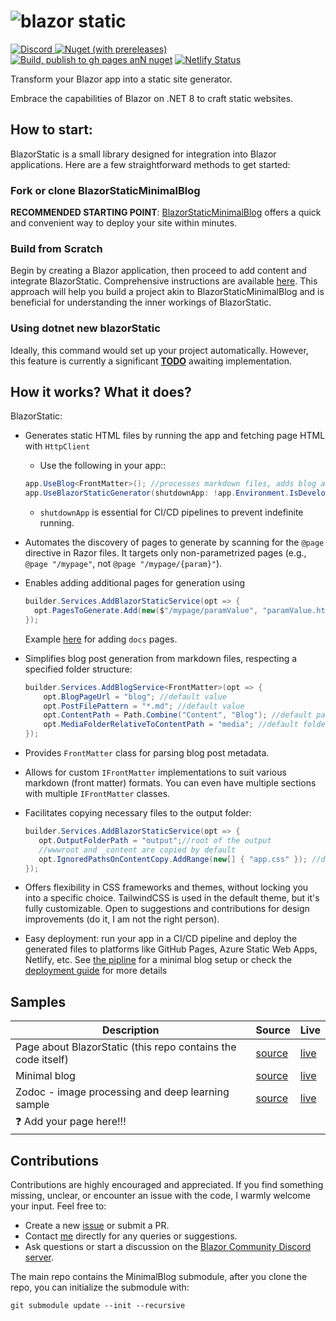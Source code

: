 ﻿# <img id="imglogo" src="./BlazorStaticWebsite/wwwroot/imgs/logo.png" alt="blazor static">



[![Discord](https://img.shields.io/discord/798312431893348414?style=flat&logo=discord&logoColor=white&label=Blazor%20Community%2F%23BlazorStatic&labelColor=5865f2&color=gray)
](https://discord.gg/DsAXsMuEbx)
[![Nuget (with prereleases)](https://img.shields.io/nuget/vpre/BlazorStatic)](https://www.nuget.org/packages/BlazorStatic/)
[![Build, publish to gh pages anN nuget](https://github.com/tesar-tech/BlazorStatic/actions/workflows/publish-to-ghpages-and-nuget.yml/badge.svg)](https://github.com/tesar-tech/BlazorStatic/actions/workflows/publish-to-ghpages-and-nuget.yml)
[![Netlify Status](https://api.netlify.com/api/v1/badges/4fa2c17a-6385-4cc6-9919-e32c134175d9/deploy-status)](https://app.netlify.com/sites/blazorstatic/deploys)


Transform your Blazor app into a static site generator.

Embrace the capabilities of Blazor on .NET 8 to craft static websites.

## How to start: 

BlazorStatic is a small library designed for integration into Blazor applications. Here are a few straightforward methods to get started:

### Fork or clone BlazorStaticMinimalBlog

**RECOMMENDED STARTING POINT**: [BlazorStaticMinimalBlog](https://github.com/tesar-tech/BlazorStaticMinimalBlog) offers a quick and convenient way to deploy your site within minutes.


### Build from Scratch

Begin by creating a Blazor application, then proceed to add content and integrate BlazorStatic. Comprehensive instructions are available [here](./BlazorStaticWebsite/Content/Docs/new-start.md). This approach will help you build a project akin to BlazorStaticMinimalBlog and is beneficial for understanding the inner workings of BlazorStatic.

### Using dotnet new blazorStatic

Ideally, this command would set up your project automatically. However, this feature is currently a significant **[TODO](https://github.com/tesar-tech/BlazorStatic/issues/2)** awaiting implementation.


## How it works? What it does?

BlazorStatic:

- Generates static HTML files by running the app and fetching page HTML with `HttpClient`  
  - Use the following in your app:: 
  ```csharp
  app.UseBlog<FrontMatter>(); //processes markdown files, adds blog and tags pages
  app.UseBlazorStaticGenerator(shutdownApp: !app.Environment.IsDevelopment());
  ```
  - `shutdownApp` is essential for CI/CD pipelines to prevent indefinite running.


- Automates the discovery of pages to generate by scanning for the `@page` directive in Razor files. It targets only non-parametrized pages (e.g., `@page "/mypage"`, not `@page "/mypage/{param}"`).

- Enables adding additional pages for generation using

  ```csharp
  builder.Services.AddBlazorStaticService(opt => {
    opt.PagesToGenerate.Add(new($"/mypage/paramValue", "paramValue.html"))
  }); 
  ```
  Example [here](https://github.com/tesar-tech/BlazorStatic/blob/master/BlazorStaticWebsite/Program.cs) for adding `docs` pages.   

- Simplifies blog post generation from markdown files, respecting a specified folder structure:
  ```csharp
  builder.Services.AddBlogService<FrontMatter>(opt => {
      opt.BlogPageUrl = "blog"; //default value
      opt.PostFilePattern = "*.md"; //default value
      opt.ContentPath = Path.Combine("Content", "Blog"); //default path
      opt.MediaFolderRelativeToContentPath = "media"; //default folder
  });
  ```

- Provides `FrontMatter` class for parsing blog post metadata.
- Allows for custom `IFrontMatter` implementations to suit various markdown (front matter) formats. You can even have multiple sections with multiple `IFrontMatter` classes.

- Facilitates copying necessary files to the output folder:

  ```csharp
  builder.Services.AddBlazorStaticService(opt => {
     opt.OutputFolderPath = "output";//root of the output 
     //wwwroot and _content are copied by default
     opt.IgnoredPathsOnContentCopy.AddRange(new[] { "app.css" }); //don't copy app.css
  }); 
  ```



- Offers flexibility in CSS frameworks and themes, without locking you into a specific choice. TailwindCSS is used in the default theme, but it's fully customizable. Open to suggestions and contributions for design improvements (do it, I am not the right person).

- Easy deployment: run your app in a CI/CD pipeline and deploy the generated files to platforms like GitHub Pages, Azure Static Web Apps, Netlify, etc. See [the pipline](https://github.com/tesar-tech/BlazorStaticMinimalBlog/blob/master/.github/workflows/publish-to-gh-pages.yml) for a minimal blog setup or check the [deployment guide](./BlazorStaticWebsite/Content/Docs/deployment.md) for more details

## Samples

| Description | Source | Live |
| --- | --- | --- |
|Page about BlazorStatic (this repo contains the code itself)|[source](https://github.com/tesar-tech/BlazorStatic/tree/master/BlazorStaticWebsite) | [live](https://tesar-tech.github.io/BlazorStatic/)|
| Minimal blog  |[source](https://github.com/tesar-tech/BlazorStaticMinimalBlog)|[live](https://tesar-tech.github.io/BlazorStaticMinimalBlog/)|
|Zodoc - image processing and deep learning sample| [source](https://github.com/tesar-tech/zodoc/)|[live](https://zodoc.tech/)|
|❓ Add your page here!!!||

## Contributions

Contributions are highly encouraged and appreciated. If you find something missing, unclear, or encounter an issue with the code, I warmly welcome your input. Feel free to:

- Create a new [issue](https://github.com/tesar-tech/BlazorStatic/issues) or submit a PR.
- Contact [me](https://github.com/tesar-tech/) directly for any queries or suggestions.
- Ask questions or start a discussion on the [Blazor Community Discord server](https://discord.gg/DsAXsMuEbx).


The main repo contains the MinimalBlog submodule, after you clone the repo, you can initialize the submodule with:

```shell
git submodule update --init --recursive
```



